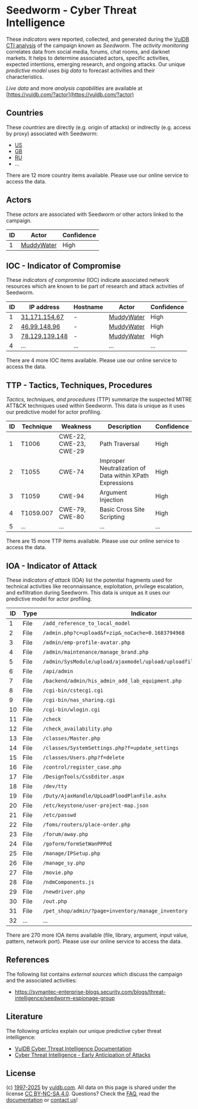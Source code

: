 # Seedworm - Cyber Threat Intelligence

These _indicators_ were reported, collected, and generated during the [VulDB CTI analysis](https://vuldb.com/?kb.cti) of the campaign known as _Seedworm_. The _activity monitoring_ correlates data from social media, forums, chat rooms, and darknet markets. It helps to determine associated actors, specific activities, expected intentions, emerging research, and ongoing attacks. Our unique _predictive model_ uses _big data_ to forecast activities and their characteristics.

_Live data_ and more _analysis capabilities_ are available at [https://vuldb.com/?actor](https://vuldb.com/?actor)

## Countries

These _countries_ are directly (e.g. origin of attacks) or indirectly (e.g. access by proxy) associated with Seedworm:

* [US](https://vuldb.com/?country.us)
* [GB](https://vuldb.com/?country.gb)
* [RU](https://vuldb.com/?country.ru)
* ...

There are 12 more country items available. Please use our online service to access the data.

## Actors

These _actors_ are associated with Seedworm or other actors linked to the campaign.

ID | Actor | Confidence
-- | ----- | ----------
1 | [MuddyWater](https://vuldb.com/?actor.muddywater) | High

## IOC - Indicator of Compromise

These _indicators of compromise_ (IOC) indicate associated network resources which are known to be part of research and attack activities of Seedworm.

ID | IP address | Hostname | Actor | Confidence
-- | ---------- | -------- | ----- | ----------
1 | [31.171.154.67](https://vuldb.com/?ip.31.171.154.67) | - | [MuddyWater](https://vuldb.com/?actor.muddywater) | High
2 | [46.99.148.96](https://vuldb.com/?ip.46.99.148.96) | - | [MuddyWater](https://vuldb.com/?actor.muddywater) | High
3 | [78.129.139.148](https://vuldb.com/?ip.78.129.139.148) | - | [MuddyWater](https://vuldb.com/?actor.muddywater) | High
4 | ... | ... | ... | ...

There are 4 more IOC items available. Please use our online service to access the data.

## TTP - Tactics, Techniques, Procedures

_Tactics, techniques, and procedures_ (TTP) summarize the suspected MITRE ATT&CK techniques used within Seedworm. This data is unique as it uses our predictive model for actor profiling.

ID | Technique | Weakness | Description | Confidence
-- | --------- | -------- | ----------- | ----------
1 | T1006 | CWE-22, CWE-23, CWE-29 | Path Traversal | High
2 | T1055 | CWE-74 | Improper Neutralization of Data within XPath Expressions | High
3 | T1059 | CWE-94 | Argument Injection | High
4 | T1059.007 | CWE-79, CWE-80 | Basic Cross Site Scripting | High
5 | ... | ... | ... | ...

There are 15 more TTP items available. Please use our online service to access the data.

## IOA - Indicator of Attack

These _indicators of attack_ (IOA) list the potential fragments used for technical activities like reconnaissance, exploitation, privilege escalation, and exfiltration during Seedworm. This data is unique as it uses our predictive model for actor profiling.

ID | Type | Indicator | Confidence
-- | ---- | --------- | ----------
1 | File | `/add_reference_to_local_model` | High
2 | File | `/admin.php?c=upload&f=zip&_noCache=0.1683794968` | High
3 | File | `/admin/emp-profile-avatar.php` | High
4 | File | `/admin/maintenance/manage_brand.php` | High
5 | File | `/admin/SysModule/upload/ajaxmodel/upload/uploadfilepath/sysmodule_1` | High
6 | File | `/api/admin` | Medium
7 | File | `/backend/admin/his_admin_add_lab_equipment.php` | High
8 | File | `/cgi-bin/cstecgi.cgi` | High
9 | File | `/cgi-bin/nas_sharing.cgi` | High
10 | File | `/cgi-bin/wlogin.cgi` | High
11 | File | `/check` | Low
12 | File | `/check_availability.php` | High
13 | File | `/classes/Master.php` | High
14 | File | `/classes/SystemSettings.php?f=update_settings` | High
15 | File | `/classes/Users.php?f=delete` | High
16 | File | `/control/register_case.php` | High
17 | File | `/DesignTools/CssEditor.aspx` | High
18 | File | `/dev/tty` | Medium
19 | File | `/Duty/AjaxHandle/UpLoadFloodPlanFile.ashx` | High
20 | File | `/etc/keystone/user-project-map.json` | High
21 | File | `/etc/passwd` | Medium
22 | File | `/foms/routers/place-order.php` | High
23 | File | `/forum/away.php` | High
24 | File | `/goform/formSetWanPPPoE` | High
25 | File | `/manage/IPSetup.php` | High
26 | File | `/manage_sy.php` | High
27 | File | `/movie.php` | Medium
28 | File | `/ndmComponents.js` | High
29 | File | `/newdriver.php` | High
30 | File | `/out.php` | Medium
31 | File | `/pet_shop/admin/?page=inventory/manage_inventory` | High
32 | ... | ... | ...

There are 270 more IOA items available (file, library, argument, input value, pattern, network port). Please use our online service to access the data.

## References

The following list contains _external sources_ which discuss the campaign and the associated activities:

* https://symantec-enterprise-blogs.security.com/blogs/threat-intelligence/seedworm-espionage-group

## Literature

The following _articles_ explain our unique predictive cyber threat intelligence:

* [VulDB Cyber Threat Intelligence Documentation](https://vuldb.com/?kb.cti)
* [Cyber Threat Intelligence - Early Anticipation of Attacks](https://www.scip.ch/en/?labs.20201022)

## License

(c) [1997-2025](https://vuldb.com/?kb.changelog) by [vuldb.com](https://vuldb.com/?kb.about). All data on this page is shared under the license [CC BY-NC-SA 4.0](https://creativecommons.org/licenses/by-nc-sa/4.0/). Questions? Check the [FAQ](https://vuldb.com/?kb.faq), read the [documentation](https://vuldb.com/?kb) or [contact us](https://vuldb.com/?contact)!
